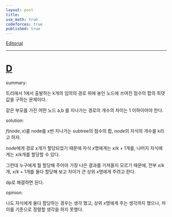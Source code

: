 ```yaml
---
layout: post
title:
use_math: true
codeforces: true
published: true
---
```

[Editorial](https://codeforces.com/blog/entry/108011)

---
# [D](https://codeforces.com/contest/1746/problem/D )
summary:

트리에서 1에서 출발하는 k개의 임의의 경로 위에 놓인 노드에 쓰여진 점수의 합의 최댓값을 구하는 문제이다. 

같은 부모를 가진 어떤 노드 a,b 를 지나가는 경로의 개수의 차이는 1 이하이어야 한다. 

solution:

$f(node,x)$를 node를 x번 지나가는 subtree의 점수의 합, $node$의 자식의 개수를 k라고 하자.

$node$에게 경로 $x$개가 할당되었기 때문에 자식 $x%k$명에게는 $x/k+1$개를, 나머지 자식에게는 $x/k$개를 할당할 수 있다. 

그런데 누구에게 뭘 할당해 주어야 가장 나은 결과를 가져올지 모르기 때문에, 전부 $x/k$개, $x/k+1$개를 둘다 할당해 보고 차이가 큰 상위 $x%k$명에게 주려고 한다.

dp로 해결하면 된다. 

opinion:

나도 자식에게 둘다 할당하는 경우는 생각 했고, 상위 $x%k$명에게 주는 생각까지 했으나, 차이를 기준으로 정렬할 생각을 하지 못했다. 






